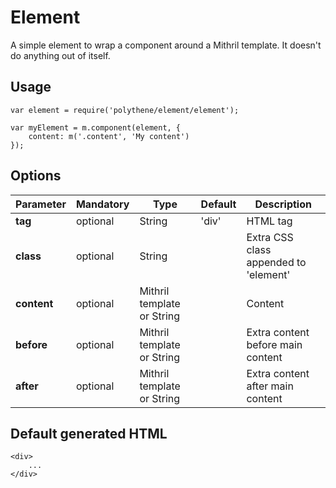# Element

A simple element to wrap a component around a Mithril template. It doesn't do anything out of itself.


## Usage

	var element = require('polythene/element/element');

	var myElement = m.component(element, {
        content: m('.content', 'My content')
    });


## Options

| **Parameter** |  **Mandatory** | **Type** | **Default** | **Description** |
| ------------- | -------------- | -------- | ----------- | --------------- |
| **tag** | optional | String | 'div' | HTML tag |
| **class** | optional | String |  | Extra CSS class appended to 'element' |
| **content** | optional | Mithril template or String | | Content |
| **before** | optional | Mithril template or String | | Extra content before main content |
| **after** | optional | Mithril template or String | | Extra content after main content |


## Default generated HTML

	<div>
	    ...
	</div>